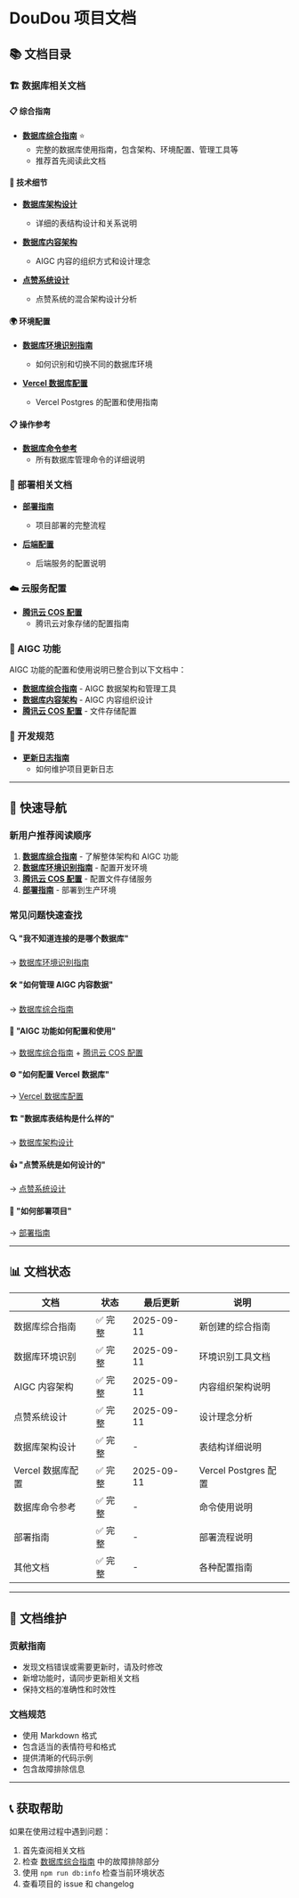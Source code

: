 # DouDou 项目文档

## 📚 文档目录

### 🏗️ 数据库相关文档

#### 📋 综合指南
- **[数据库综合指南](./database-comprehensive-guide.md)** ⭐ 
  - 完整的数据库使用指南，包含架构、环境配置、管理工具等
  - 推荐首先阅读此文档

#### 🔧 技术细节
- **[数据库架构设计](./database-schema.md)**
  - 详细的表结构设计和关系说明
  
- **[数据库内容架构](./database-content-architecture.md)**
  - AIGC 内容的组织方式和设计理念
  
- **[点赞系统设计](./likes-system-design.md)**
  - 点赞系统的混合架构设计分析

#### 🌍 环境配置
- **[数据库环境识别指南](./database-environment-guide.md)**
  - 如何识别和切换不同的数据库环境
  
- **[Vercel 数据库配置](./vercel-database-setup.md)**
  - Vercel Postgres 的配置和使用指南

#### 📋 操作参考
- **[数据库命令参考](./database-commands.md)**
  - 所有数据库管理命令的详细说明

### 🚀 部署相关文档

- **[部署指南](./deployment-guide.md)**
  - 项目部署的完整流程
  
- **[后端配置](./backend-setup.md)**
  - 后端服务的配置说明

### ☁️ 云服务配置

- **[腾讯云 COS 配置](./cos-setup.md)**
  - 腾讯云对象存储的配置指南

### 🤖 AIGC 功能

AIGC 功能的配置和使用说明已整合到以下文档中：
- **[数据库综合指南](./database-comprehensive-guide.md)** - AIGC 数据架构和管理工具
- **[数据库内容架构](./database-content-architecture.md)** - AIGC 内容组织设计
- **[腾讯云 COS 配置](./cos-setup.md)** - 文件存储配置

### 📝 开发规范

- **[更新日志指南](./changelog-guide.md)**
  - 如何维护项目更新日志

---

## 🎯 快速导航

### 新用户推荐阅读顺序

1. **[数据库综合指南](./database-comprehensive-guide.md)** - 了解整体架构和 AIGC 功能
2. **[数据库环境识别指南](./database-environment-guide.md)** - 配置开发环境
3. **[腾讯云 COS 配置](./cos-setup.md)** - 配置文件存储服务
4. **[部署指南](./deployment-guide.md)** - 部署到生产环境

### 常见问题快速查找

#### 🔍 "我不知道连接的是哪个数据库"
→ [数据库环境识别指南](./database-environment-guide.md)

#### 🛠️ "如何管理 AIGC 内容数据"
→ [数据库综合指南](./database-comprehensive-guide.md#管理工具使用)

#### 🎨 "AIGC 功能如何配置和使用"
→ [数据库综合指南](./database-comprehensive-guide.md) + [腾讯云 COS 配置](./cos-setup.md)

#### ⚙️ "如何配置 Vercel 数据库"
→ [Vercel 数据库配置](./vercel-database-setup.md)

#### 🏗️ "数据库表结构是什么样的"
→ [数据库架构设计](./database-schema.md)

#### 👍 "点赞系统是如何设计的"
→ [点赞系统设计](./likes-system-design.md)

#### 🚀 "如何部署项目"
→ [部署指南](./deployment-guide.md)

---

## 📊 文档状态

| 文档 | 状态 | 最后更新 | 说明 |
|------|------|----------|------|
| 数据库综合指南 | ✅ 完整 | 2025-09-11 | 新创建的综合指南 |
| 数据库环境识别 | ✅ 完整 | 2025-09-11 | 环境识别工具文档 |
| AIGC 内容架构 | ✅ 完整 | 2025-09-11 | 内容组织架构说明 |
| 点赞系统设计 | ✅ 完整 | 2025-09-11 | 设计理念分析 |
| 数据库架构设计 | ✅ 完整 | - | 表结构详细说明 |
| Vercel 数据库配置 | ✅ 完整 | 2025-09-11 | Vercel Postgres 配置 |
| 数据库命令参考 | ✅ 完整 | - | 命令使用说明 |
| 部署指南 | ✅ 完整 | - | 部署流程说明 |
| 其他文档 | ✅ 完整 | - | 各种配置指南 |

---

## 🔄 文档维护

### 贡献指南
- 发现文档错误或需要更新时，请及时修改
- 新增功能时，请同步更新相关文档
- 保持文档的准确性和时效性

### 文档规范
- 使用 Markdown 格式
- 包含适当的表情符号和格式
- 提供清晰的代码示例
- 包含故障排除信息

---

## 📞 获取帮助

如果在使用过程中遇到问题：

1. 首先查阅相关文档
2. 检查 [数据库综合指南](./database-comprehensive-guide.md) 中的故障排除部分
3. 使用 `npm run db:info` 检查当前环境状态
4. 查看项目的 issue 和 changelog
